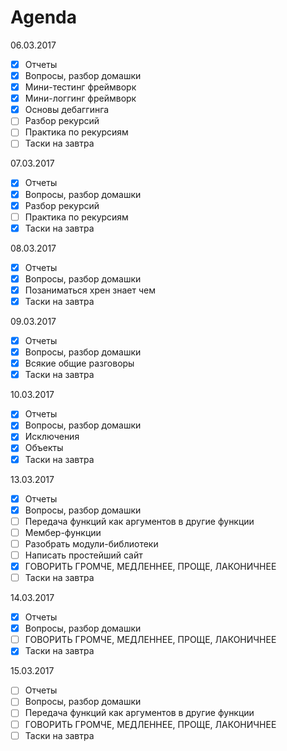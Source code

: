 # Agenda

06.03.2017

- [x] Отчеты
- [x] Вопросы, разбор домашки
- [x] Мини-тестинг фреймворк
- [x] Мини-логгинг фреймворк
- [x] Основы дебаггинга
- [ ] Разбор рекурсий
- [ ] Практика по рекурсиям
- [ ] Таски на завтра

07.03.2017

- [x] Отчеты
- [x] Вопросы, разбор домашки
- [x] Разбор рекурсий
- [ ] Практика по рекурсиям
- [x] Таски на завтра

08.03.2017

- [x] Отчеты
- [x] Вопросы, разбор домашки
- [x] Позаниматься хрен знает чем
- [x] Таски на завтра

09.03.2017

- [x] Отчеты
- [x] Вопросы, разбор домашки
- [x] Всякие общие разговоры
- [x] Таски на завтра

10.03.2017

- [x] Отчеты
- [x] Вопросы, разбор домашки
- [x] Исключения
- [x] Объекты
- [x] Таски на завтра

13.03.2017

- [x] Отчеты
- [x] Вопросы, разбор домашки
- [ ] Передача функций как аргументов в другие функции
- [ ] Мембер-функции
- [ ] Разобрать модули-библиотеки
- [ ] Написать простейший сайт
- [x] ГОВОРИТЬ ГРОМЧЕ, МЕДЛЕННЕЕ, ПРОЩЕ, ЛАКОНИЧНЕЕ
- [ ] Таски на завтра

14.03.2017

- [x] Отчеты
- [x] Вопросы, разбор домашки
- [ ] ГОВОРИТЬ ГРОМЧЕ, МЕДЛЕННЕЕ, ПРОЩЕ, ЛАКОНИЧНЕЕ
- [x] Таски на завтра

15.03.2017

- [ ] Отчеты
- [ ] Вопросы, разбор домашки
- [ ] Передача функций как аргументов в другие функции
- [ ] ГОВОРИТЬ ГРОМЧЕ, МЕДЛЕННЕЕ, ПРОЩЕ, ЛАКОНИЧНЕЕ
- [ ] Таски на завтра
